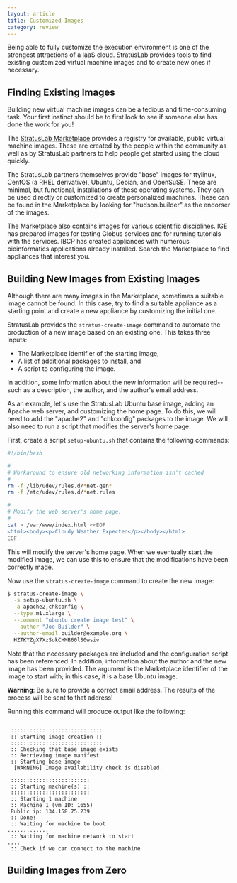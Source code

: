 ```yaml
---
layout: article
title: Customized Images
category: review
---
```


Being able to fully customize the execution environment is one of the
strongest attractions of a IaaS cloud.  StratusLab provides tools to
find existing customized virtual machine images and to create new ones
if necessary.


Finding Existing Images
-----------------------

Building new virtual machine images can be a tedious and
time-consuming task.  Your first instinct should be to first look to
see if someone else has done the work for you!

The [StratusLab Marketplace](https://marketplace.stratuslab.eu/)
provides a registry for available, public virtual machine images.
These are created by the people within the community as well as by
StratusLab partners to help people get started using the cloud
quickly.

The StratusLab partners themselves provide "base" images for ttylinux,
CentOS (a RHEL derivative), Ubuntu, Debian, and OpenSuSE.  These are
minimal, but functional, installations of these operating systems.
They can be used directly or customized to create personalized
machines.  These can be found in the Marketplace by looking for
"hudson.builder" as the endorser of the images.

The Marketplace also contains images for various scientific
disciplines.  IGE has prepared images for testing Globus services and
for running tutorials with the services.  IBCP has created appliances
with numerous bioinformatics applications already installed.  Search
the Marketplace to find appliances that interest you. 


Building New Images from Existing Images
----------------------------------------

Although there are many images in the Marketplace, sometimes a
suitable image cannot be found.  In this case, try to find a suitable
appliance as a starting point and create a new appliance by
customizing the initial one.

StratusLab provides the `stratus-create-image` command to automate the
production of a new image based on an existing one.  This takes three
inputs: 

* The Marketplace identifier of the starting image,
* A list of additional packages to install, and 
* A script to configuring the image. 

In addition, some information about the new information will be
required--such as a description, the author, and the author's email
address.

As an example, let's use the StratusLab Ubuntu base image, adding an
Apache web server, and customizing the home page.  To do this, we will
need to add the "apache2" and "chkconfig" packages to the image.  We
will also need to run a script that modifies the server's home page. 

First, create a script `setup-ubuntu.sh` that contains the following
commands: 

```bash
#!/bin/bash 

#
# Workaround to ensure old networking information isn't cached
#
rm -f /lib/udev/rules.d/*net-gen*
rm -f /etc/udev/rules.d/*net.rules

#
# Modify the web server's home page.
#
cat > /var/www/index.html <<EOF
<html><body><p>Cloudy Weather Expected</p></body></html>
EOF
```

This will modify the server's home page.  When we eventually start the
modified image, we can use this to ensure that the modifications have
been correctly made.

Now use the `stratus-create-image` command to create the new image:

```bash
$ stratus-create-image \
  -s setup-ubuntu.sh \
  -a apache2,chkconfig \
  --type m1.xlarge \
  --comment "ubuntu create image test" \
  --author "Joe Builder" \
  --author-email builder@example.org \
  HZTKYZgX7XzSokCHMB60lS0wsiv
```

Note that the necessary packages are included and the configuration
script has been referenced.  In addition, information about the author
and the new image has been provided.  The argument is the Marketplace
identifier of the image to start with; in this case, it is a base
Ubuntu image. 

**Warning**: Be sure to provide a correct email address.  The results
of the process will be sent to that address!

Running this command will produce output like the following:

```

 :::::::::::::::::::::::::::::
 :: Starting image creation ::
 :::::::::::::::::::::::::::::
 :: Checking that base image exists
 :: Retrieving image manifest
 :: Starting base image
  [WARNING] Image availability check is disabled.

 :::::::::::::::::::::::::
 :: Starting machine(s) ::
 :::::::::::::::::::::::::
 :: Starting 1 machine
 :: Machine 1 (vm ID: 1655)
 Public ip: 134.158.75.239
 :: Done!
 :: Waiting for machine to boot
.............
 :: Waiting for machine network to start
....
 :: Check if we can connect to the machine

```


Building Images from Zero
-------------------------

